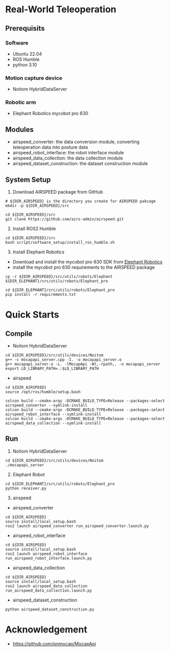 # Real-World Teleoperation

## Prerequisits
### Software
  * Ubuntu 22.04
  * ROS Humble
  * python 3.10
### Motion capture device
  * Noitom HybridDataServer
### Robotic arm
  * Elephant Robotics mycobot pro 630


## Modules
* airspeed_converter: the data conversion module, converting teleoperation data into posture data
* airspeed_robot_interface: the robot interface module
* airspeed_data_collection: the data collection module
* airspeed_dataset_construction: the dataset construction module


## System Setup
1. Download AIRSPEED package from GitHub
```shell
# ${DIR_AIRSPEED} is the directory you create for AIRSPEED pakcage
mkdir -p ${DIR_AIRSPEED}/src

cd ${DIR_AIRSPEED}/src
git clone https://github.com/airs-admin/airspeed.git
```

2. Install ROS2 Humble
```
cd ${DIR_AIRSPEED}/src
bash script/software_setup/install_ros_humble.sh
```

3. Install Elephant Robotics
* Download and install the mycobot pro 630 SDK from [Elephant Robotics](https://docs.elephantrobotics.com/docs/pro630-cn/6-SDKDevelopment/python/PyhtonAPI.html)
* install the mycobot pro 630 requirements to the AIRSPEED package
```
cp -r ${DIR_AIRSPEED}/src/utils/robots/Elephant ${DIR_ELEPHANT}/src/utils/robots/Elephant_pro

cd ${DIR_ELEPHANT}/src/utils/robots/Elephant_pro
pip install -r requirements.txt
```


# Quick Starts

## Compile
* Noitom HybridDataServer
```
cd ${DIR_AIRSPEED}/src/utils/devices/Noitom
g++ -c mocapapi_server.cpp -I. -o mocapapi_server.o
g++ mocapapi_server.o -L. -lMocapApi -Wl,-rpath,. -o mocapapi_server
export LD_LIBRARY_PATH=.:$LD_LIBRARY_PATH
```

* airspeed
```
cd ${DIR_AIRSPEED}
source /opt/ros/humble/setup.bash

colcon build --cmake-args -DCMAKE_BUILD_TYPE=Release --packages-select airspeed_converter --symlink-install
colcon build --cmake-args -DCMAKE_BUILD_TYPE=Release --packages-select airspeed_robot_interface --symlink-install
colcon build --cmake-args -DCMAKE_BUILD_TYPE=Release --packages-select airspeed_data_collection --symlink-install
```

## Run
1. Noitom HybridDataServer
```
cd ${DIR_AIRSPEED}/src/utils/devices/Noitom
./mocapapi_server
```
2. Elephant Robot
```
cd ${DIR_ELEPHANT}/src/utils/robots/Elephant_pro
python receiver.py
```
3. airspeed
* airspeed_converter
```
cd ${DIR_AIRSPEED}
source install/local_setup.bash
ros2 launch airspeed_converter run_airspeed_converter.launch.py
```
* airspeed_robot_interface
```
cd ${DIR_AIRSPEED}
source install/local_setup.bash
ros2 launch airspeed_robot_interface run_airspeed_robot_interface.launch.py
```
* airspeed_data_collection
```
cd ${DIR_AIRSPEED}
source install/local_setup.bash
ros2 launch airspeed_data_collection run_airspeed_data_collection.launch.py
```
* airspeed_dataset_construction
```
python airspeed_dataset_construction.py
```

# Acknowledgement
* https://github.com/pnmocap/MocapApi
